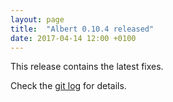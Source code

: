 ```yaml
---
layout: page
title:  "Albert 0.10.4 released"
date: 2017-04-14 12:00 +0100
---
```


This release contains the latest fixes.

Check the [git log](https://github.com/albertlauncher/albert/commits/v0.10.4) for details.
